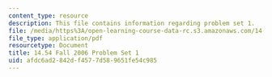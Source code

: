 ```yaml
---
content_type: resource
description: This file contains information regarding problem set 1.
file: /media/https%3A/open-learning-course-data-rc.s3.amazonaws.com/14-54-international-trade-fall-2016/afdc6ad2842df4577d589651fe54c985_MIT14_54F16_ProblemSet1.pdf
file_type: application/pdf
resourcetype: Document
title: 14.54 Fall 2006 Problem Set 1
uid: afdc6ad2-842d-f457-7d58-9651fe54c985
---
```

